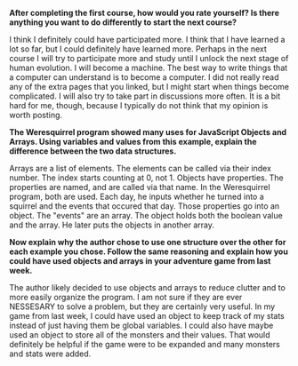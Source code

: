 **After completing the first course, how would you rate yourself? Is there anything you want to do differently to start the next course?**

   I think I definitely could have participated more. I think that I have learned a lot so far, but I could definitely have learned more. Perhaps in the next course I will try to participate more and study until I unlock the next stage of human evolution. I will become a machine. The best way to write things that a computer can understand is to become a computer. I did not really read any of the extra pages that you linked, but I might start when things become complicated. I will also try to take part in discussions more often. It is a bit hard for me, though, because I typically do not think that my opinion is worth posting.

**The Weresquirrel program showed many uses for JavaScript Objects and Arrays. Using variables and values from this example, explain the difference between the two data structures.**

  Arrays are a list of elements. The elements can be called via their index number. The index starts counting at 0, not 1. Objects have properties. The properties are named, and are called via that name. In the Weresquirrel program, both are used. Each day, he inputs whether he turned into a squirrel and the events that occured that day. Those properties go into an object. The "events" are an array. The object holds both the boolean value and the array. He later puts the objects in another array. 

**Now explain why the author chose to use one structure over the other for each example you chose. Follow the same reasoning and explain how you could have used objects and arrays in your adventure game from last week.**

  The author likely decided to use objects and arrays to reduce clutter and to more easily organize the program. I am not sure if they are ever NESSESARY to solve a problem, but they are certainly very useful. In my game from last week, I could have used an object to keep track of my stats instead of just having them be global variables. I could also have maybe used an object to store all of the monsters and their values. That would definitely be helpful if the game were to be expanded and many monsters and stats were added.
